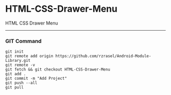# HTML-CSS-Drawer-Menu
HTML CSS Drawer Menu

- - - -

### GIT Command
```git_command
git init
git remote add origin https://github.com/rzrasel/Android-Module-Library.git
git remote -v
git fetch && git checkout HTML-CSS-Drawer-Menu
git add .
git commit -m "Add Project"
git push --all
git pull
```



